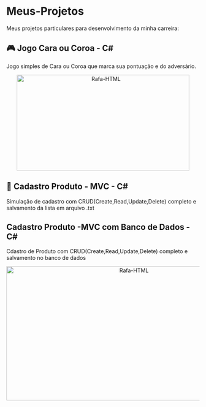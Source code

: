 # Meus-Projetos
Meus projetos particulares para desenvolvimento da minha carreira:

## 🎮  Jogo Cara ou Coroa - C#
Jogo simples de Cara ou Coroa que marca sua pontuação e do adversário.
<div align="center">
   <img align="center"  alt="Rafa-HTML" height="250" width="450" src="https://media.discordapp.net/attachments/1022605277469626472/1101281757208260648/Peek_27-04-2023_19-51.gif">
</div>

##

## 📖  Cadastro Produto - MVC - C#
Simulação de cadastro com CRUD(Create,Read,Update,Delete) completo e salvamento da lista em arquivo .txt

##

## Cadastro Produto -MVC com Banco de Dados - C#
Cdastro de Produto com CRUD(Create,Read,Update,Delete) completo e salvamento no banco de dados
<div align="center">
   <img align="center"  alt="Rafa-HTML" height="350" width="650" src="https://media.discordapp.net/attachments/1022605277469626472/1107755352138715258/Peek_15-05-2023_16-37.gif?width=939&height=491">
</div>
